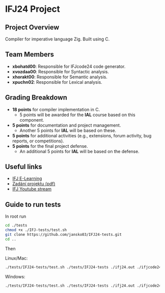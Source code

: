 # IFJ24 Project

## Project Overview

Compiler for imperative language Zig. Built using C.

## Team Members

- **xbohatd00**: Responsible for IFJcode24 code generator.
- **xvozdaa00**: Responsible for Syntactic analysis.
- **xhorakt00**: Responsible for Semantic analysis.
- **xpuchn02**: Responsible for Lexical analysis.

## Grading Breakdown

- **18 points** for compiler implementation in C.
  - 5 points will be awarded for the **IAL** course based on this component.
- **5 points** for documentation and project management.
  - Another 5 points for **IAL** will be based on these.
- **5 points** for additional activities (e.g., extensions, forum activity, bug reports, or competitions).
- **5 points** for the final project defense.
  - An additional 5 points for **IAL** will be based on the defense.

## Useful links

- [IFJ E-Learning](https://moodle.vut.cz/course/view.php?id=280931)
- [Zadání projektu (pdf)](https://www.fit.vut.cz/study/course/IFJ/private/projekt/ifj2024.pdf)
- [IFJ Youtube stream](https://www.youtube.com/playlist?list=PL_eb8wrKJwYv5QeMHsmWNBKohVDK6yqHk)

## Guide to run tests

In root run

```bash
cd ./tests
chmod +x ./IFJ-tests/test.sh
git clone https://github.com/jansko03/IFJ24-tests.git
cd ..
```

Then

Linux/Mac:

```bash
./tests/IFJ24-tests/test.sh ./tests/IFJ24-tests ./ifj24.out ./ifjcode24/ic24int_linux_2024-11-21/ic24int
```

Windows:

```bash
./tests/IFJ24-tests/test.sh ./tests/IFJ24-tests ./ifj24.out ./ifjcode24/ic24int_win_2024-11-21/ic24int
```
